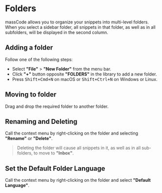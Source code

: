 # Folders

massCode allows you to organize your snippets into multi-level folders. When you select a sidebar folder, all snippets in that folder, as well as in all subfolders, will be displayed in the second column.

## Adding a folder

Follow one of the following steps:

- Select **"File"** > **"New Folder"** from the menu bar.
- Click **"+"** button opposite **"FOLDERS"** in the library to add a new folder.
- Press <kbd>Shift+Cmd+N</kbd> on macOS or <kbd>Shift+Ctrl+N</kbd> on Windows or Linux.

## Moving to folder

Drag and drop the required folder to another folder.

## Renaming and Deleting

Call the context menu by right-clicking on the folder and selecting **"Rename"** or **"Delete"**.

> Deleting the folder will cause all snippets in it, as well as in all sub-folders, to move to **"Inbox"**.

## Set the Default Folder Language

Call the context menu by right-clicking on the folder and select **"Default Language"**.